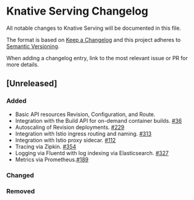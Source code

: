 # Knative Serving Changelog

All notable changes to Knative Serving will be documented in this file.

The format is based on [Keep a Changelog](http://keepachangelog.com/en/1.0.0/)
and this project adheres to [Semantic
Versioning](http://semver.org/spec/v2.0.0.html).

When adding a changelog entry, link to the most relevant issue or PR for more
details.

## [Unreleased]

### Added

* Basic API resources Revision, Configuration, and Route.
* Integration with the Build API for on-demand container builds. [#36](https://github.com/knative/serving/pull/36)
* Autoscaling of Revision deployments. [#229](https://github.com/knative/serving/pull/229)
* Integration with Istio ingress routing and naming. [#313](https://github.com/knative/serving/issues/313)
* Integration with Istio proxy sidecar. [#112](https://github.com/knative/serving/issues/112)
* Tracing via Zipkin. [#354](https://github.com/knative/serving/pull/354)
* Logging via Fluentd with log indexing via Elasticsearch. [#327](https://github.com/knative/serving/pull/327)
* Metrics via Prometheus.[#189](https://github.com/knative/serving/pull/189)

### Changed

### Removed

<!-- To create a new release:

1. Change [Unreleased] to the released version number and add a release date.
   Example: ## [0.1.0] - 2018-04-01

2. Copy the following template above the just released version:

## [Unreleased]
### Added

### Changed

### Removed

-->
